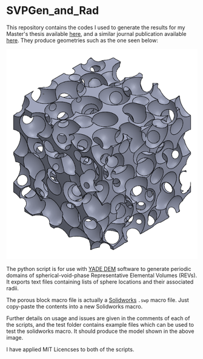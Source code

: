 # SVPGen_and_Rad

This repository contains the codes I used to generate the results for my Master's thesis available [here][1], and a similar journal publication available [here][2]. They produce geometries such as the one seen below:

![Sample Porous Block](test/porous_block.png?raw=true "Sample Porous Block")

The python script is for use with [YADE DEM][3] software to generate periodic domains of spherical-void-phase Representative Elemental Volumes (REVs). It exports text files containing lists of sphere locations and their associated radii.

The porous block macro file is actually a [Solidworks][4] `.swp` macro file. Just copy-paste the contents into a new Solidworks macro.

Further details on usage and issues are given in the comments of each of the scripts, and the test folder contains example files which can be used to test the solidworks macro. It should produce the model shown in the above image.

I have applied MIT Licencses to both of the scripts.

[1]: http://ir.lib.uwo.ca/etd/2506/
[2]: http://www.sciencedirect.com/science/article/pii/S0017931014009028
[3]: https://yade-dem.org/doc/index.html
[4]: http://www.solidworks.com/